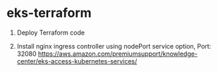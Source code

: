 # eks-terraform


1) Deploy Terraform code

2) Install nginx ingress controller using nodePort service option, Port: 32080
https://aws.amazon.com/premiumsupport/knowledge-center/eks-access-kubernetes-services/
